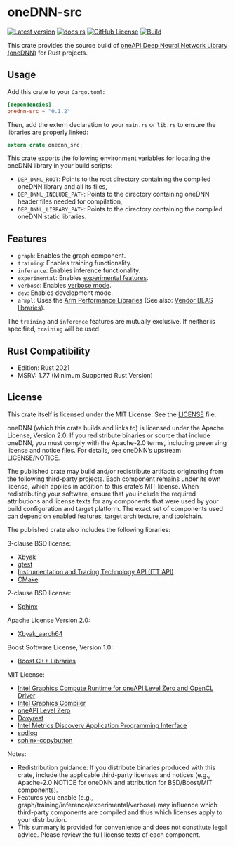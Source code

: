 # oneDNN-src

[![Latest version](https://img.shields.io/crates/v/onednn-src.svg)](https://crates.io/crates/onednn-src)
[![docs.rs](https://img.shields.io/docsrs/onednn-src)](https://docs.rs/onednn-src)
[![GitHub License](https://img.shields.io/github/license/jkawamoto/onednn-src)](https://github.com/jkawamoto/onednn-src/blob/main/LICENSE)
[![Build](https://github.com/jkawamoto/onednn-src/actions/workflows/build.yaml/badge.svg)](https://github.com/jkawamoto/onednn-src/actions/workflows/build.yaml)

This crate provides the source build of
[oneAPI Deep Neural Network Library (oneDNN)](https://github.com/uxlfoundation/oneDNN) for Rust projects.

## Usage

Add this crate to your `Cargo.toml`:

```toml
[dependencies]
onednn-src = "0.1.2"
```

Then, add the extern declaration to your `main.rs` or `lib.rs` to ensure the libraries are properly linked:

```rust
extern crate onednn_src;
```

This crate exports the following environment variables for locating the oneDNN library in your build scripts:

- `DEP_DNNL_ROOT`: Points to the root directory containing the compiled oneDNN library and all its files,
- `DEP_DNNL_INCLUDE_PATH`: Points to the directory containing oneDNN header files needed for compilation,
- `DEP_DNNL_LIBRARY_PATH`: Points to the directory containing the compiled oneDNN static libraries.

## Features

- `graph`: Enables the graph component.
- `training`: Enables training functionality.
- `inference`: Enables inference functionality.
- `experimental`: Enables [experimental features](https://uxlfoundation.github.io/oneDNN/dev_guide_experimental.html#doxid-dev-guide-experimental).
- `verbose`: Enables [verbose mode](https://uxlfoundation.github.io/oneDNN/dev_guide_verbose.html#doxid-dev-guide-verbose).
- `dev`: Enables development mode.
- `armpl`: Uses the [Arm Performance Libraries](https://developer.arm.com/tools-and-software/server-and-hpc/downloads/arm-performance-libraries) (See also: [Vendor BLAS libraries](https://uxlfoundation.github.io/oneDNN/v3.9/dev_guide_build_options.html#vendor-blas-libraries)).

The `training` and `inference` features are mutually exclusive.
If neither is specified, `training` will be used.

## Rust Compatibility

- Edition: Rust 2021
- MSRV: 1.77 (Minimum Supported Rust Version)

## License

This crate itself is licensed under the MIT License. See the [LICENSE](LICENSE) file.

oneDNN (which this crate builds and links to) is licensed under the Apache License, Version 2.0. If you redistribute binaries or source that include oneDNN, you must comply with the Apache-2.0 terms, including preserving license and notice files. For details, see oneDNN’s upstream LICENSE/NOTICE.

The published crate may build and/or redistribute artifacts originating from the following third-party projects. Each component remains under its own license, which applies in addition to this crate’s MIT license. When redistributing your software, ensure that you include the required attributions and license texts for any components that were used by your build configuration and target platform. The exact set of components used can depend on enabled features, target architecture, and toolchain.

The published crate also includes the following libraries:

3-clause BSD license:

- [Xbyak](https://github.com/herumi/xbyak)
- [gtest](https://github.com/google/googletest)
- [Instrumentation and Tracing Technology API
  (ITT API)](https://github.com/intel/ittapi)
- [CMake](https://github.com/Kitware/CMake)

2-clause BSD license:

- [Sphinx](https://www.sphinx-doc.org/)

Apache License Version 2.0:

- [Xbyak_aarch64](https://github.com/fujitsu/xbyak_aarch64)

Boost Software License, Version 1.0:

- [Boost C++ Libraries](https://www.boost.org/)

MIT License:

- [Intel Graphics Compute Runtime for oneAPI Level Zero
  and OpenCL Driver](https://github.com/intel/compute-runtime)
- [Intel Graphics Compiler](https://github.com/intel/intel-graphics-compiler)
- [oneAPI Level Zero](https://github.com/oneapi-src/level-zero)
- [Doxyrest](https://github.com/vovkos/doxyrest)
- [Intel Metrics Discovery Application Programming
  Interface](https://github.com/intel/metrics-discovery)
- [spdlog](https://github.com/gabime/spdlog)
- [sphinx-copybutton](https://github.com/executablebooks/sphinx-copybutton)

Notes:

- Redistribution guidance: If you distribute binaries produced with this crate, include the applicable third-party licenses and notices (e.g., Apache-2.0 NOTICE for oneDNN and attribution for BSD/Boost/MIT components).
- Features you enable (e.g., graph/training/inference/experimental/verbose) may influence which third-party components are compiled and thus which licenses apply to your distribution.
- This summary is provided for convenience and does not constitute legal advice. Please review the full license texts of each component.
